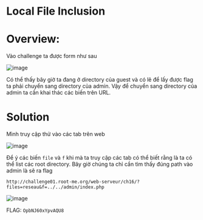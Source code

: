 # Local File Inclusion

# Overview:

Vào challenge ta được form như sau 

![image](https://user-images.githubusercontent.com/115911041/229672894-899bb306-7dc2-4693-a71d-23bf08f08cf3.png)

Có thể thấy bây giờ ta đang ở directory của guest và có lẽ để lấy được flag ta phải chuyển sang directory của admin. Vậy để chuyển sang directory của admin ta cần khai thác các biến trên URL.

# Solution

Mình truy cập thử vào các tab trên web

![image](https://user-images.githubusercontent.com/115911041/229673802-b4f9f019-8cb6-4160-8a0c-3b873d77f8f5.png)

Để ý các biến `file` và `f` khi mà ta truy cập các tab có thể biết rằng là ta có thể list các root directory. Bây giờ chúng ta chỉ cần tìm thấy đúng path vào admin là sẽ ra flag

`http://challenge01.root-me.org/web-serveur/ch16/?files=reseau&f=../../admin/index.php`

![image](https://user-images.githubusercontent.com/115911041/229675302-56cdffe7-704c-49e8-8c6f-9278e6f8cbdd.png)

FLAG: `OpbNJ60xYpvAQU8`






